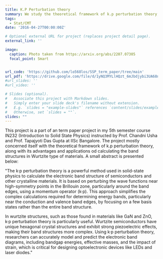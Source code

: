 ```yaml
---
title: K.P Perturbation theory
summary: We study the theoretical framework of k.p perturbation theory, and then utilise it to numerically show band structures for GaAs Wurtzite.
tags:
  - Stat/CMT
date: '2016-04-27T00:00:00Z'

# Optional external URL for project (replaces project detail page).
external_link: ''

image:
  caption: Photo taken from https://arxiv.org/abs/2207.07305
  focal_point: Smart


url_code: 'https://github.com/lo568los/SSP_term_paper/tree/main'
url_pdf: 'https://drive.google.com/file/d/1yNQ3MYLlHQzt_6mJbdjybi3UA68nqbDt/view?usp=share_link'
#url_slides: ''
#url_video: ''

# Slides (optional).
#   Associate this project with Markdown slides.
#   Simply enter your slide deck's filename without extension.
#   E.g. `slides = "example-slides"` references `content/slides/example-slides.md`.
#   Otherwise, set `slides = ""`.
slides: ""
---
```


This project is a part of an term paper project in my 5th semester course IN232 (Introduction to Solid State Physics) instructed by Prof. Chandni Usha and Prof. Tapajyoti Das Gupta at IISc Bangalore. The project mostly concerned itself with the theoretical framework of k.p perturbation theory, along with its advantages and applications od calculating the band structures in Wurtzite type of materials. A small abstract is presented below:

"The k·p perturbation theory is a powerful method used in solid-state physics to calculate the electronic band structure of semiconductors and other crystalline materials. It is based on perturbing the wave functions near high-symmetry points in the Brillouin zone, particularly around the band edges, using a momentum operator (k·p). This approach simplifies the complex calculations required for determining energy bands, particularly near the conduction and valence band edges, by focusing on a few basis states rather than the entire band structure.

In wurtzite structures, such as those found in materials like GaN and ZnO, k·p perturbation theory is particularly useful. Wurtzite semiconductors have unique hexagonal crystal structures and exhibit strong piezoelectric effects, making their band structures more complex. Using k·p perturbation theory, researchers can accurately model and predict the electronic band diagrams, including bandgap energies, effective masses, and the impact of strain, which is critical for designing optoelectronic devices like LEDs and laser diodes."



